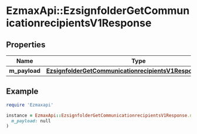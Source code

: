# EzmaxApi::EzsignfolderGetCommunicationrecipientsV1Response

## Properties

| Name | Type | Description | Notes |
| ---- | ---- | ----------- | ----- |
| **m_payload** | [**EzsignfolderGetCommunicationrecipientsV1ResponseMPayload**](EzsignfolderGetCommunicationrecipientsV1ResponseMPayload.md) |  |  |

## Example

```ruby
require 'Ezmaxapi'

instance = EzmaxApi::EzsignfolderGetCommunicationrecipientsV1Response.new(
  m_payload: null
)
```

